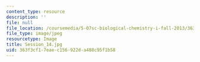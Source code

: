 ```yaml
---
content_type: resource
description: ''
file: null
file_location: /coursemedia/5-07sc-biological-chemistry-i-fall-2013/363f3cf17eaec156922da488c95f1b58_Session_14.jpg
file_type: image/jpeg
resourcetype: Image
title: Session_14.jpg
uid: 363f3cf1-7eae-c156-922d-a488c95f1b58
---
```

